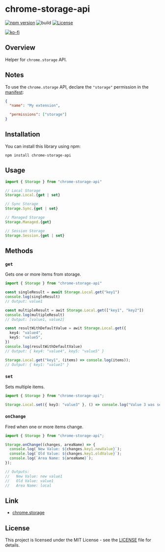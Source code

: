 # chrome-storage-api

[![npm version](https://badge.fury.io/js/chrome-storage-api.svg)](https://badge.fury.io/js/chrome-storage-api)
![build](https://github.com/ryohidaka/chrome-storage-api/workflows/Build/badge.svg)
[![License](https://img.shields.io/badge/license-MIT-blue.svg)](https://opensource.org/licenses/MIT)

[![ko-fi](https://ko-fi.com/img/githubbutton_sm.svg)](https://ko-fi.com/B0B6TVH92)

## Overview

Helper for `chrome.storage` API.

## Notes

To use the `chrome.storage` API, declare the `"storage"` permission in the [manifest](https://developer.chrome.com/docs/extensions/reference/manifest):

```json
{
  "name": "My extension",

  "permissions": ["storage"]
}
```

## Installation

You can install this library using npm:

```shell
npm install chrome-storage-api
```

## Usage

```typescript
import { Storage } from "chrome-storage-api"

// Local Storage
Storage.Local.{get | set}

// Sync Storage
Storage.Sync.{get | set}

// Managed Storage
Storage.Managed.{get}

// Session Storage
Storage.Session.{get | set}
```

## Methods

### `get`

Gets one or more items from storage.

```typescript
import { Storage } from "chrome-storage-api"

const singleResult = await Storage.Local.get("key1")
console.log(singleResult)
// Output: value1

const multipleResult = awit Storage.Local.get(["key1", "key2"])
console.log(multipleResult)
// Output: [value1, value2]

const resultWithDefaultValue = awit Storage.Local.get({
  key4: "value4",
  key5: "value5",
})
console.log(resultWithDefaultValue)
// Output: { key4: "value4", key5: "value5" }

Storage.Local.get("key1", (items) => console.log(items));
// Output: { key1: "value1" }
```

### `set`

Sets multiple items.

```typescript
import { Storage } from "chrome-storage-api";

Storage.Local.set({ key3: "value3" }, () => console.log("Value 3 was set."));
```

### `onChange`

Fired when one or more items change.

```typescript
import { Storage } from "chrome-storage-api";

Storage.onChange((changes, areaName) => {
  console.log(`New Value: ${changes.key1.newValue}`);
  console.log(`Old Value: ${changes.key1.oldValue}`);
  console.log(`Area Name: ${areaName}`);
});

// Outputs:
//   New Value: new value1
//   Old Value: value1
//   Area Name: local
```

## Link

- [chrome.storage](https://developer.chrome.com/docs/extensions/reference/api/storage)

## License

This project is licensed under the MIT License - see the [LICENSE](LICENSE) file for details.
